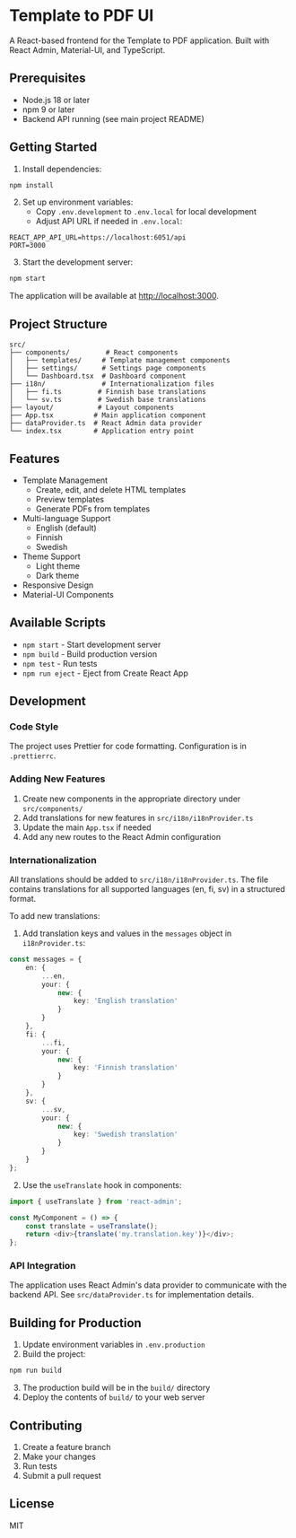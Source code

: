# Template to PDF UI

A React-based frontend for the Template to PDF application. Built with React Admin, Material-UI, and TypeScript.

## Prerequisites

- Node.js 18 or later
- npm 9 or later
- Backend API running (see main project README)

## Getting Started

1. Install dependencies:
```bash
npm install
```

2. Set up environment variables:
   - Copy `.env.development` to `.env.local` for local development
   - Adjust API URL if needed in `.env.local`:
```env
REACT_APP_API_URL=https://localhost:6051/api
PORT=3000
```

3. Start the development server:
```bash
npm start
```

The application will be available at [http://localhost:3000](http://localhost:3000).

## Project Structure

```
src/
├── components/         # React components
│   ├── templates/     # Template management components
│   ├── settings/      # Settings page components
│   └── Dashboard.tsx  # Dashboard component
├── i18n/              # Internationalization files
│   ├── fi.ts         # Finnish base translations
│   └── sv.ts         # Swedish base translations
├── layout/           # Layout components
├── App.tsx          # Main application component
├── dataProvider.ts  # React Admin data provider
└── index.tsx        # Application entry point
```

## Features

- Template Management
  - Create, edit, and delete HTML templates
  - Preview templates
  - Generate PDFs from templates
- Multi-language Support
  - English (default)
  - Finnish
  - Swedish
- Theme Support
  - Light theme
  - Dark theme
- Responsive Design
- Material-UI Components

## Available Scripts

- `npm start` - Start development server
- `npm build` - Build production version
- `npm test` - Run tests
- `npm run eject` - Eject from Create React App

## Development

### Code Style

The project uses Prettier for code formatting. Configuration is in `.prettierrc`.

### Adding New Features

1. Create new components in the appropriate directory under `src/components/`
2. Add translations for new features in `src/i18n/i18nProvider.ts`
3. Update the main `App.tsx` if needed
4. Add any new routes to the React Admin configuration

### Internationalization

All translations should be added to `src/i18n/i18nProvider.ts`. The file contains translations for all supported languages (en, fi, sv) in a structured format.

To add new translations:

1. Add translation keys and values in the `messages` object in `i18nProvider.ts`:
```typescript
const messages = {
    en: {
        ...en,
        your: {
            new: {
                key: 'English translation'
            }
        }
    },
    fi: {
        ...fi,
        your: {
            new: {
                key: 'Finnish translation'
            }
        }
    },
    sv: {
        ...sv,
        your: {
            new: {
                key: 'Swedish translation'
            }
        }
    }
};
```

2. Use the `useTranslate` hook in components:
```typescript
import { useTranslate } from 'react-admin';

const MyComponent = () => {
    const translate = useTranslate();
    return <div>{translate('my.translation.key')}</div>;
};
```

### API Integration

The application uses React Admin's data provider to communicate with the backend API. See `src/dataProvider.ts` for implementation details.

## Building for Production

1. Update environment variables in `.env.production`
2. Build the project:
```bash
npm run build
```
3. The production build will be in the `build/` directory
4. Deploy the contents of `build/` to your web server

## Contributing

1. Create a feature branch
2. Make your changes
3. Run tests
4. Submit a pull request

## License

MIT 